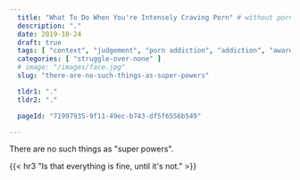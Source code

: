 ```yaml
---
  title: "What To Do When You're Intensely Craving Porn" # without porn?
  description: "."
  date: 2019-10-24
  draft: true
  tags: [ "context", "judgement", "porn addiction", "addiction", "awareness", "awareness exercises", "perspective", "nofap", "neverfap", "neverfap deluxe" ]
  categories: [ "struggle-over-none" ]
  # image: "/images/face.jpg"
  slug: "there-are-no-such-things-as-super-powers"

  tldr1: "."
  tldr2: "."

  pageId: "71997935-9f11-49ec-b743-df5f6556b549"

---
```


There are no such things as "super powers".


{{< hr3 "Is that everything is fine, until it's not." >}}
